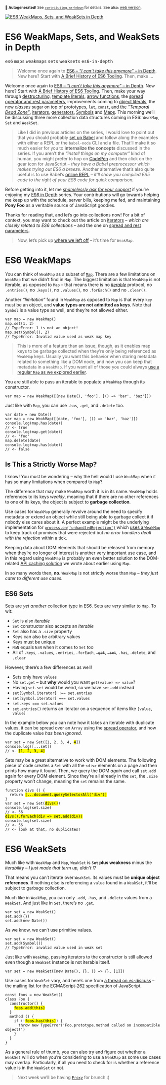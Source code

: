 <sub>&#x1F6A8; <strong>Autogenerated!</strong> See <a href="https://github.com/ponyfoo/articles/tree/noindex/contributing.markdown"><code>contributing.markdown</code></a> for details. See also: <a href="https://ponyfoo.com/articles/es6-weakmaps-sets-and-weaksets-in-depth">web version</a>.</sub>

<a href="https://ponyfoo.com/articles/es6-weakmaps-sets-and-weaksets-in-depth"><div><img src="https://i.imgur.com/S4OKmzM.jpg" alt="ES6 WeakMaps, Sets, and WeakSets in Depth"></div></a>

<h1>ES6 WeakMaps, Sets, and WeakSets in Depth</h1>

<p><kbd>es6</kbd> <kbd>maps</kbd> <kbd>weakmaps</kbd> <kbd>sets</kbd> <kbd>weaksets</kbd> <kbd>es6-in-depth</kbd></p>

<blockquote><p>Welcome once again to <a href="https://ponyfoo.com/articles/tagged/es6-in-depth">ES6 &#x2013; <em>&#x201C;I can&#x2019;t take this anymore&#x201D;</em> &#x2013; in Depth</a>. New here? Start with <a href="https://ponyfoo.com/articles/a-brief-history-of-es6-tooling">A Brief History of ES6 Tooling</a>. Then, make &#x2026;</p></blockquote>

<div><p>Welcome once again to <a href="https://ponyfoo.com/articles/tagged/es6-in-depth">ES6 &#x2013; <em>&#x201C;I can&#x2019;t take this anymore&#x201D;</em> &#x2013; in Depth</a>. New here? Start with <a href="https://ponyfoo.com/articles/a-brief-history-of-es6-tooling">A Brief History of ES6 Tooling</a>. Then, make your way through <a href="https://ponyfoo.com/articles/es6-destructuring-in-depth">destructuring</a>, <a href="https://ponyfoo.com/articles/es6-template-strings-in-depth">template literals</a>, <a href="https://ponyfoo.com/articles/es6-arrow-functions-in-depth">arrow functions</a>, the <a href="https://ponyfoo.com/articles/es6-spread-and-butter-in-depth">spread operator and rest parameters</a>, improvements coming to <a href="https://ponyfoo.com/articles/es6-object-literal-features-in-depth">object literals</a>, the new <a href="https://ponyfoo.com/articles/es6-classes-in-depth"><em>classes</em></a> sugar on top of prototypes, <a href="https://ponyfoo.com/articles/es6-let-const-and-temporal-dead-zone-in-depth"><code class="md-code md-code-inline">let</code>, <code class="md-code md-code-inline">const</code>, and the <em>&#x201C;Temporal Dead Zone&#x201D;</em></a>, <a href="https://ponyfoo.com/articles/es6-iterators-in-depth">iterators</a>, <a href="https://ponyfoo.com/articles/es6-generators-in-depth">generators</a>, <a href="https://ponyfoo.com/articles/es6-symbols-in-depth">Symbols</a> and <a href="https://ponyfoo.com/articles/es6-maps-in-depth">Maps</a>. This morning we&#x2019;ll be discussing three more collection data structures coming in ES6: <code class="md-code md-code-inline">WeakMap</code>, <code class="md-code md-code-inline">Set</code> and <code class="md-code md-code-inline">WeakSet</code>.</p></div>

<div></div>

<div><blockquote> <p>Like I did in previous articles on the series, I would love to point out that you should probably <a href="https://ponyfoo.com/articles/universal-react-babel#setting-up-babel">set up Babel</a> and follow along the examples with either a REPL or the <code class="md-code md-code-inline">babel-node</code> CLI and a file. That&#x2019;ll make it so much easier for you to <strong>internalize the concepts</strong> discussed in the series. If you aren&#x2019;t the <em>&#x201C;install things on my computer&#x201D;</em> kind of human, you might prefer to hop on <a href="http://codepen.io/" target="_blank">CodePen</a> and then click on the gear icon for JavaScript &#x2013; <em>they have a Babel preprocessor which makes trying out ES6 a breeze.</em> Another alternative that&#x2019;s also quite useful is to use Babel&#x2019;s <a href="http://babeljs.io/repl/" target="_blank">online REPL</a> <em>&#x2013; it&#x2019;ll show you compiled ES5 code to the right of your ES6 code for quick comparison.</em></p> </blockquote> <p>Before getting into it, let me <a href="https://www.patreon.com/bevacqua" target="_blank"><em>shamelessly ask for your support</em></a> if you&#x2019;re enjoying my <a href="https://ponyfoo.com/articles/tagged/es6-in-depth">ES6 in Depth</a> series. Your contributions will go towards helping me keep up with the schedule, server bills, keeping me fed, and maintaining <strong>Pony Foo</strong> as a veritable source of JavaScript goodies.</p> <p>Thanks for reading that, and let&#x2019;s go into collections now! For a bit of context, you may want to check out the article on <a href="https://ponyfoo.com/articles/es6-iterators-in-depth">iterators</a> <em>&#x2013; which are closely related to ES6 collections &#x2013;</em> and the one on <a href="https://ponyfoo.com/articles/es6-spread-and-butter-in-depth">spread and rest parameters</a>.</p> <blockquote> <p>Now, let&#x2019;s pick up <a href="https://ponyfoo.com/articles/es6-maps-in-depth">where we left off</a> &#x2013; it&#x2019;s time for <code class="md-code md-code-inline">WeakMap</code>.</p> </blockquote></div>

<div><h1 id="es6-weakmaps">ES6 WeakMaps</h1> <p>You can think of <code class="md-code md-code-inline">WeakMap</code> as a subset of <a href="https://ponyfoo.com/articles/es6-maps-in-depth" aria-label="ES6 Maps in Depth on Pony Foo"><code class="md-code md-code-inline">Map</code></a>. There are a few limitations on <code class="md-code md-code-inline">WeakMap</code> that we didn&#x2019;t find in <code class="md-code md-code-inline">Map</code>. The biggest limitation is that <code class="md-code md-code-inline">WeakMap</code> is not iterable, as opposed to <code class="md-code md-code-inline">Map</code> &#x2013; that means there is no <a href="https://ponyfoo.com/articles/es6-iterators-in-depth" aria-label="ES6 Iterators in Depth on Pony Foo"><em>iterable</em></a> protocol, no <code class="md-code md-code-inline">.entries()</code>, no <code class="md-code md-code-inline">.keys()</code>, no <code class="md-code md-code-inline">.values()</code>, no <code class="md-code md-code-inline">.forEach()</code> and no <code class="md-code md-code-inline">.clear()</code>.</p> <p>Another <em>&#x201C;limitation&#x201D;</em> found in <code class="md-code md-code-inline">WeakMap</code> as opposed to <code class="md-code md-code-inline">Map</code> is that every <code class="md-code md-code-inline">key</code> must be an object, and <strong>value types are not admitted as keys</strong>. Note that <code class="md-code md-code-inline">Symbol</code> is a value type as well, and they&#x2019;re not allowed either.</p> <pre class="md-code-block"><code class="md-code md-lang-javascript"><span class="md-code-keyword">var</span> map = <span class="md-code-keyword">new</span> WeakMap()
map.set(<span class="md-code-number">1</span>, <span class="md-code-number">2</span>)
<span class="md-code-comment">// TypeError: 1 is not an object!</span>
map.set(Symbol(), <span class="md-code-number">2</span>)
<span class="md-code-comment">// TypeError: Invalid value used as weak map key</span>
</code></pre> <blockquote> <p>This is more of a feature than an issue, though, as it enables map keys to be garbage collected when they&#x2019;re only being referenced as <code class="md-code md-code-inline">WeakMap</code> keys. Usually you want this behavior when storing metadata related to something like a DOM node, and now you can keep that metadata in a <code class="md-code md-code-inline">WeakMap</code>. If you want all of those you could always <a href="https://ponyfoo.com/articles/es6-maps-in-depth" aria-label="ES6 Maps in Depth on Pony Foo">use a regular <code class="md-code md-code-inline">Map</code> as we explored earlier</a>.</p> </blockquote> <p>You are still able to pass an iterable to populate a <code class="md-code md-code-inline">WeakMap</code> through its constructor.</p> <pre class="md-code-block"><code class="md-code md-lang-javascript"><span class="md-code-keyword">var</span> map = <span class="md-code-keyword">new</span> WeakMap([[<span class="md-code-keyword">new</span> <span class="md-code-built_in">Date</span>(), <span class="md-code-string">&apos;foo&apos;</span>], [() =&gt; <span class="md-code-string">&apos;bar&apos;</span>, <span class="md-code-string">&apos;baz&apos;</span>]])
</code></pre> <p>Just like with <code class="md-code md-code-inline">Map</code>, you can use <code class="md-code md-code-inline">.has</code>, <code class="md-code md-code-inline">.get</code>, and <code class="md-code md-code-inline">.delete</code> too.</p> <pre class="md-code-block"><code class="md-code md-lang-javascript"><span class="md-code-keyword">var</span> date = <span class="md-code-keyword">new</span> <span class="md-code-built_in">Date</span>()
<span class="md-code-keyword">var</span> map = <span class="md-code-keyword">new</span> WeakMap([[date, <span class="md-code-string">&apos;foo&apos;</span>], [() =&gt; <span class="md-code-string">&apos;bar&apos;</span>, <span class="md-code-string">&apos;baz&apos;</span>]])
<span class="md-code-built_in">console</span>.log(map.has(date))
<span class="md-code-comment">// &lt;- true</span>
<span class="md-code-built_in">console</span>.log(map.get(date))
<span class="md-code-comment">// &lt;- &apos;foo&apos;</span>
map.delete(date)
<span class="md-code-built_in">console</span>.log(map.has(date))
<span class="md-code-comment">// &lt;- false</span>
</code></pre> <h2 id="is-this-a-strictly-worse-map">Is This a Strictly Worse Map?</h2> <p>I know! You must be wondering &#x2013; why the hell would I use <code class="md-code md-code-inline">WeakMap</code> when it has so many limitations when compared to <code class="md-code md-code-inline">Map</code>?</p> <p>The difference that may make <code class="md-code md-code-inline">WeakMap</code> worth it is in its name. <code class="md-code md-code-inline">WeakMap</code> holds references to its keys <em>weakly</em>, meaning that if there are no other references to one of its keys, the object is subject to <strong>garbage collection</strong>.</p> <p>Use cases for <code class="md-code md-code-inline">WeakMap</code> generally revolve around the need to specify metadata or extend an object while still being able to garbage collect it if nobody else cares about it. A perfect example might be the underlying implementation for <a href="https://iojs.org/api/process.html#process_event_unhandledrejection" target="_blank" aria-label="Node.js Documentation for &apos;unhandledRejection&apos; process event"><code class="md-code md-code-inline">process.on(&apos;unhandledRejection&apos;)</code></a> which <a href="https://github.com/petkaantonov/io.js/commit/f46874357ee7b909ae54304c6791f2a4baddf613#diff-6ff379484cbabad48301d485db111c08R269" target="_blank" aria-label="node: implement unhandled rejection tracking">uses a <code class="md-code md-code-inline">WeakMap</code></a> to keep track of promises that were rejected but <em>no error handlers dealt with the rejection</em> within a tick.</p> <p>Keeping data about DOM elements that should be released from memory when they&#x2019;re no longer of interest is another very important use case, and in this regard using <code class="md-code md-code-inline">WeakMap</code> is probably an even better solution to the DOM-related <a href="https://ponyfoo.com/articles/es6-maps-in-depth#hash-maps-and-the-dom" aria-label="Hash-Maps and the DOM">API caching solution</a> we wrote about earlier using <code class="md-code md-code-inline">Map</code>.</p> <p>In so many words then, <strong>no</strong>. <code class="md-code md-code-inline">WeakMap</code> is not strictly worse than <code class="md-code md-code-inline">Map</code> <em>&#x2013; they just cater to different use cases.</em></p> <h2 id="es6-sets">ES6 Sets</h2> <p>Sets are <em>yet another</em> collection type in ES6. Sets are <em>very</em> similar to <code class="md-code md-code-inline">Map</code>. To wit:</p> <ul> <li><code class="md-code md-code-inline">Set</code> is also <a href="https://ponyfoo.com/articles/es6-iterators-in-depth" aria-label="ES6 Iterators in Depth on Pony Foo"><em>iterable</em></a></li> <li><code class="md-code md-code-inline">Set</code> constructor also accepts an <em>iterable</em></li> <li><code class="md-code md-code-inline">Set</code> also has a <code class="md-code md-code-inline">.size</code> property</li> <li>Keys can also be arbitrary values</li> <li>Keys must be unique</li> <li><code class="md-code md-code-inline">NaN</code> equals <code class="md-code md-code-inline">NaN</code> when it comes to <code class="md-code md-code-inline">Set</code> too</li> <li>All of <code class="md-code md-code-inline">.keys</code>, <code class="md-code md-code-inline">.values</code>, <code class="md-code md-code-inline">.entries</code>, <code class="md-code md-code-inline">.forEach</code>, <del><code class="md-code md-code-inline">.get</code></del>, <del><code class="md-code md-code-inline">.set</code></del>, <code class="md-code md-code-inline">.has</code>, <code class="md-code md-code-inline">.delete</code>, and <code class="md-code md-code-inline">.clear</code></li> </ul> <p>However, there&#x2019;s a few differences as well!</p> <ul> <li>Sets only have <code class="md-code md-code-inline">values</code></li> <li>No <code class="md-code md-code-inline">set.get</code> &#x2013; but <strong>why</strong> would you want <code class="md-code md-code-inline">get(value) =&gt; value</code>?</li> <li>Having <code class="md-code md-code-inline">set.set</code> would be weird, so we have <code class="md-code md-code-inline">set.add</code> instead</li> <li><code class="md-code md-code-inline">set[Symbol.iterator] !== set.entries</code></li> <li><code class="md-code md-code-inline">set[Symbol.iterator] === set.values</code></li> <li><code class="md-code md-code-inline">set.keys === set.values</code></li> <li><code class="md-code md-code-inline">set.entries()</code> returns an iterator on a sequence of items like <code class="md-code md-code-inline">[value, value]</code></li> </ul> <p>In the example below you can note how it takes an iterable with duplicate values, it can be spread over an <code class="md-code md-code-inline">Array</code> using the <a href="https://ponyfoo.com/articles/es6-spread-and-butter-in-depth" aria-label="ES6 Spread and Butter in Depth on Pony Foo">spread operator</a>, and how the duplicate value <em>has been ignored</em>.</p> <pre class="md-code-block"><code class="md-code md-lang-javascript"><span class="md-code-keyword">var</span> set = <span class="md-code-keyword">new</span> Set([<span class="md-code-number">1</span>, <span class="md-code-number">2</span>, <span class="md-code-number">3</span>, <span class="md-code-number">4</span>, <mark class="md-mark md-code-mark">4</mark>])
<span class="md-code-built_in">console</span>.log([...set])
<span class="md-code-comment">// &lt;- <mark class="md-mark md-code-mark">[1, 2, 3, 4]</mark></span>
</code></pre> <p>Sets may be a great alternative to work with DOM elements. The following piece of code creates a <code class="md-code md-code-inline">Set</code> with all the <code class="md-code md-code-inline">&lt;div&gt;</code> elements on a page and then prints how many it found. Then, we query the DOM <em>again</em> and call <code class="md-code md-code-inline">set.add</code> again for every DOM element. Since they&#x2019;re all already in the <code class="md-code md-code-inline">set</code>, the <code class="md-code md-code-inline">.size</code> property won&#x2019;t change, meaning the <code class="md-code md-code-inline">set</code> remains the same.</p> <pre class="md-code-block"><code class="md-code md-lang-javascript"><span class="md-code-function"><span class="md-code-keyword">function</span> <span class="md-code-title">divs</span> <span class="md-code-params">()</span> </span>{
  <span class="md-code-keyword">return</span> <mark class="md-mark md-code-mark">[...document.querySelectorAll(<span class="md-code-string">&apos;div&apos;</span>)]</mark>
}
<span class="md-code-keyword">var</span> set = <span class="md-code-keyword">new</span> Set(<mark class="md-mark md-code-mark">divs()</mark>)
<span class="md-code-built_in">console</span>.log(set.size)
<span class="md-code-comment">// &lt;- 56</span>
<mark class="md-mark md-code-mark">divs().forEach(div =&gt; set.add(div))</mark>
<span class="md-code-built_in">console</span>.log(set.size)
<span class="md-code-comment">// &lt;- 56</span>
<span class="md-code-comment">// &lt;- look at that, no duplicates!</span>
</code></pre> <h1 id="es6-weaksets">ES6 WeakSets</h1> <p>Much like with <code class="md-code md-code-inline">WeakMap</code> and <code class="md-code md-code-inline">Map</code>, <code class="md-code md-code-inline">WeakSet</code> is <strong><code class="md-code md-code-inline">Set</code> plus weakness</strong> minus the <em>iterability</em> <em>&#x2013; I just made that term up, didn&#x2019;t I?</em></p> <p>That means you can&#x2019;t iterate over <code class="md-code md-code-inline">WeakSet</code>. Its values must be <strong>unique object references</strong>. If nothing else is referencing a <code class="md-code md-code-inline">value</code> found in a <code class="md-code md-code-inline">WeakSet</code>, it&#x2019;ll be subject to garbage collection.</p> <p>Much like in <code class="md-code md-code-inline">WeakMap</code>, you can only <code class="md-code md-code-inline">.add</code>, <code class="md-code md-code-inline">.has</code>, and <code class="md-code md-code-inline">.delete</code> values from a <code class="md-code md-code-inline">WeakSet</code>. And just like in <code class="md-code md-code-inline">Set</code>, there&#x2019;s no <code class="md-code md-code-inline">.get</code>.</p> <pre class="md-code-block"><code class="md-code md-lang-javascript"><span class="md-code-keyword">var</span> set = <span class="md-code-keyword">new</span> WeakSet()
set.add({})
set.add(<span class="md-code-keyword">new</span> <span class="md-code-built_in">Date</span>())
</code></pre> <p>As we know, we can&#x2019;t use primitive values.</p> <pre class="md-code-block"><code class="md-code md-lang-javascript"><span class="md-code-keyword">var</span> set = <span class="md-code-keyword">new</span> WeakSet()
set.add(Symbol())
<span class="md-code-comment">// TypeError: invalid value used in weak set</span>
</code></pre> <p>Just like with <code class="md-code md-code-inline">WeakMap</code>, passing iterators to the constructor is still allowed even though a <code class="md-code md-code-inline">WeakSet</code> instance is not iterable itself.</p> <pre class="md-code-block"><code class="md-code md-lang-javascript"><span class="md-code-keyword">var</span> set = <span class="md-code-keyword">new</span> WeakSet([<span class="md-code-keyword">new</span> <span class="md-code-built_in">Date</span>(), {}, () =&gt; {}, [<span class="md-code-number">1</span>]])
</code></pre> <p>Use cases for <code class="md-code md-code-inline">WeakSet</code> vary, and here&#x2019;s one from <a href="https://esdiscuss.org/topic/actual-weakset-use-cases#content-1" target="_blank" aria-label="Actual WeakSet Use Cases on ES Discuss">a thread on <em>es-discuss</em></a> &#x2013; the mailing list for the ECMAScript-262 specification of JavaScript.</p> <pre class="md-code-block"><code class="md-code md-lang-javascript"><span class="md-code-keyword">const</span> foos = <span class="md-code-keyword">new</span> WeakSet()
<span class="md-code-keyword">class</span> Foo {
  constructor() {
    <mark class="md-mark md-code-mark">foos.add(<span class="md-code-keyword">this</span>)</mark>
  }
  method () {
    <span class="md-code-keyword">if</span> (!<mark class="md-mark md-code-mark">foos.has(<span class="md-code-keyword">this</span>)</mark>) {
      <span class="md-code-keyword">throw</span> <span class="md-code-keyword">new</span> <span class="md-code-built_in">TypeError</span>(<span class="md-code-string">&apos;Foo.prototype.method called on incompatible object!&apos;</span>)
    }
  }
}
</code></pre> <p>As a general rule of thumb, you can also try and figure out whether a <code class="md-code md-code-inline">WeakSet</code> will do when you&#x2019;re considering to use a <code class="md-code md-code-inline">WeakMap</code> as some use cases may overlap. Particularly, if all you need to check for is whether a reference value is in the <code class="md-code md-code-inline">WeakSet</code> or not.</p> <blockquote> <p>Next week we&#x2019;ll be having <a href="https://developer.mozilla.org/en/docs/Web/JavaScript/Reference/Global_Objects/Proxy" target="_blank" aria-label="Proxy Objects in ES6 on MDN"><code class="md-code md-code-inline">Proxy</code></a> for brunch :)</p> </blockquote></div>
